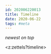 ```yaml
---
id: 202006220013
title: Timeline
date: 2020-06-22
tags: #meta
---
```

*newest on top*

<z:zettels?timeline>